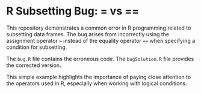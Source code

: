 # R Subsetting Bug: = vs ==

This repository demonstrates a common error in R programming related to subsetting data frames.  The bug arises from incorrectly using the assignment operator `=` instead of the equality operator `==` when specifying a condition for subsetting.

The `bug.R` file contains the erroneous code.  The `bugSolution.R` file provides the corrected version.

This simple example highlights the importance of paying close attention to the operators used in R, especially when working with logical conditions.